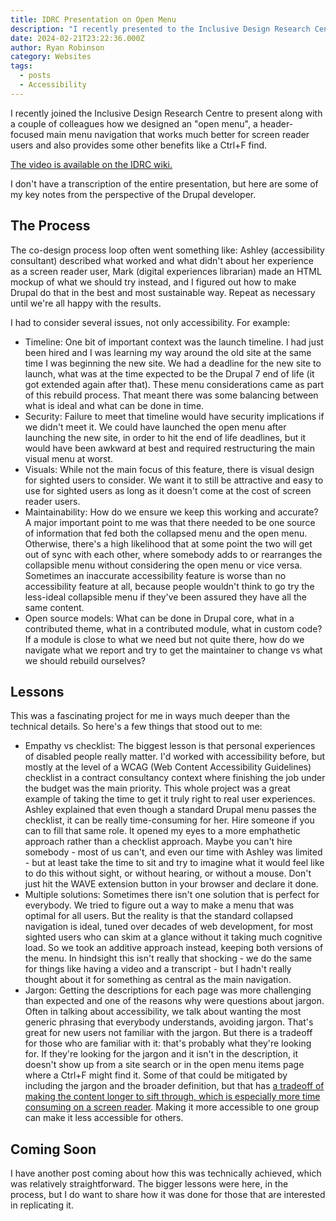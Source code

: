 ```yaml
---
title: IDRC Presentation on Open Menu
description: "I recently presented to the Inclusive Design Research Centre about work on an open menu concept. Here are some of my key takeaways."
date: 2024-02-21T23:22:36.000Z
author: Ryan Robinson
category: Websites
tags:
  - posts
  - Accessibility
---
```


I recently joined the Inclusive Design Research Centre to present along with a couple of colleagues how we designed an "open menu", a header-focused main menu navigation that works much better for screen reader users and also provides some other benefits like a Ctrl+F find.

[The video is available on the IDRC wiki.](https://fluidproject.atlassian.net/wiki/spaces/fluid/pages/11513504/Community+workshops+and+design+crits)

I don't have a transcription of the entire presentation, but here are some of my key notes from the perspective of the Drupal developer.

## The Process

The co-design process loop often went something like: Ashley (accessibility consultant) described what worked and what didn't about her experience as a screen reader user, Mark (digital experiences librarian) made an HTML mockup of what we should try instead, and I figured out how to make Drupal do that in the best and most sustainable way. Repeat as necessary until we're all happy with the results.

I had to consider several issues, not only accessibility. For example:

- Timeline: One bit of important context was the launch timeline. I had just been hired and I was learning my way around the old site at the same time I was beginning the new site. We had a deadline for the new site to launch, what was at the time expected to be the Drupal 7 end of life (it got extended again after that). These menu considerations came as part of this rebuild process. That meant there was some balancing between what is ideal and what can be done in time.
- Security: Failure to meet that timeline would have security implications if we didn't meet it. We could have launched the open menu after launching the new site, in order to hit the end of life deadlines, but it would have been awkward at best and required restructuring the main visual menu at worst.
- Visuals: While not the main focus of this feature, there is visual design for sighted users to consider. We want it to still be attractive and easy to use for sighted users as long as it doesn't come at the cost of screen reader users.
- Maintainability: How do we ensure we keep this working and accurate? A major important point to me was that there needed to be one source of information that fed both the collapsed menu and the open menu. Otherwise, there's a high likelihood that at some point the two will get out of sync with each other, where somebody adds to or rearranges the collapsible menu without considering the open menu or vice versa. Sometimes an inaccurate accessibility feature is worse than no accessibility feature at all, because people wouldn't think to go try the less-ideal collapsible menu if they've been assured they have all the same content.
- Open source models: What can be done in Drupal core, what in a contributed theme, what in a contributed module, what in custom code? If a module is close to what we need but not quite there, how do we navigate what we report and try to get the maintainer to change vs what we should rebuild ourselves?

## Lessons

This was a fascinating project for me in ways much deeper than the technical details. So here's a few things that stood out to me:

- Empathy vs checklist: The biggest lesson is that personal experiences of disabled people really matter. I'd worked with accessibility before, but mostly at the level of a WCAG (Web Content Accessibility Guidelines) checklist in a contract consultancy context where finishing the job under the budget was the main priority. This whole project was a great example of taking the time to get it truly right to real user experiences. Ashley explained that even though a standard Drupal menu passes the checklist, it can be really time-consuming for her. Hire someone if you can to fill that same role. It opened my eyes to a more emphathetic approach rather than a checklist approach. Maybe you can't hire somebody - most of us can't, and even our time with Ashley was limited - but at least take the time to sit and try to imagine what it would feel like to do this without sight, or without hearing, or without a mouse. Don't just hit the WAVE extension button in your browser and declare it done.
- Multiple solutions: Sometimes there isn't one solution that is perfect for everybody. We tried to figure out a way to make a menu that was optimal for all users. But the reality is that the standard collapsed navigation is ideal, tuned over decades of web development, for most sighted users who can skim at a glance without it taking much cognitive load. So we took an additive approach instead, keeping both versions of the menu. In hindsight this isn't really that shocking - we do the same for things like having a video and a transcript - but I hadn't really thought about it for something as central as the main navigation.
- Jargon: Getting the descriptions for each page was more challenging than expected and one of the reasons why were questions about jargon. Often in talking about accessibility, we talk about wanting the most generic phrasing that everybody understands, avoiding jargon. That's great for new users not familiar with the jargon. But there is a tradeoff for those who are familiar with it: that's probably what they're looking for. If they're looking for the jargon and it isn't in the description, it doesn't show up from a site search or in the open menu items page where a Ctrl+F might find it. Some of that could be mitigated by including the jargon and the broader definition, but that has [a tradeoff of making the content longer to sift through, which is especially more time consuming on a screen reader](/websites/accessibility-descriptive/). Making it more accessible to one group can make it less accessible for others.

## Coming Soon

I have another post coming about how this was technically achieved, which was relatively straightforward. The bigger lessons were here, in the process, but I do want to share how it was done for those that are interested in replicating it.
